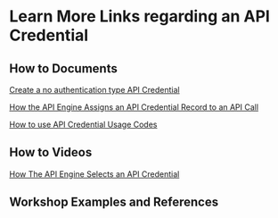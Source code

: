 # Learn More Links regarding an API Credential

## How to Documents

[Create a no authentication type API Credential](https://github.com/SuiteEngine/APIEngine/wiki/How-To-Create-API-Credentials-No-Authorization)

[How the API Engine Assigns an API Credential Record to an API Call](https://github.com/SuiteEngine/APIEngine/wiki/How-APIEngine-Assigns-API-Credential-To-API-Calls)

[How to use API Credential Usage Codes](https://github.com/SuiteEngine/APIEngine/wiki/How-To-Use-The-API-Credential-Usage-Code)

## How to Videos

[How The API Engine Selects an API Credential](https://docs.suiteengine.com/apiengine/en-US/_site_/videos/How-APIEngine-ChoosesAPICredential.mp4)

## Workshop Examples and References
